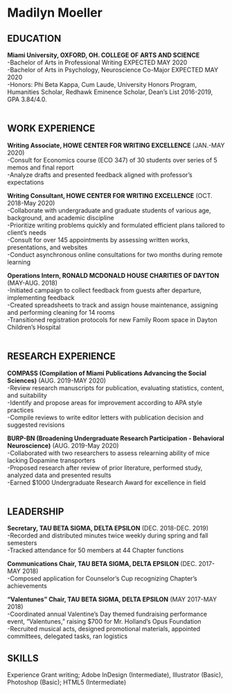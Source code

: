 # Madilyn Moeller
## EDUCATION <br />
**Miami University, OXFORD, OH. COLLEGE OF ARTS AND SCIENCE** <br />
-Bachelor of Arts in Professional Writing EXPECTED MAY 2020 <br />
-Bachelor of Arts in Psychology, Neuroscience Co-Major EXPECTED MAY 2020 <br />
-Honors: Phi Beta Kappa, Cum Laude, University Honors Program, Humanities Scholar, Redhawk Eminence Scholar, Dean’s List 2016-2019, GPA 3.84/4.0. <br />
<br />
## WORK EXPERIENCE <br />
**Writing Associate, HOWE CENTER FOR WRITING EXCELLENCE** (JAN.-MAY 2020) <br />
-Consult for Economics course (ECO 347) of 30 students over series of 5 memos and final report <br />
-Analyze drafts and presented feedback aligned with professor’s expectations <br />

**Writing Consultant, HOWE CENTER FOR WRITING EXCELLENCE** (OCT. 2018-May 2020) <br />
-Collaborate with undergraduate and graduate students of various age, background, and academic discipline <br />
-Prioritize writing problems quickly and formulated efficient plans tailored to client’s needs <br />
-Consult for over 145 appointments by assessing written works, presentations, and websites <br />
-Conduct asynchronous online consultations for two months during remote learning <br />

**Operations Intern, RONALD MCDONALD HOUSE CHARITIES OF DAYTON** (MAY-AUG. 2018) <br />
-Initiated campaign to collect feedback from guests after departure, implementing feedback <br />
-Created spreadsheets to track and assign house maintenance, assigning and performing cleaning for 14 rooms <br />
-Transitioned registration protocols for new Family Room space in Dayton Children’s Hospital <br />
<br />
## RESEARCH EXPERIENCE <br />
**COMPASS (Compilation of Miami Publications Advancing the Social Sciences)** (AUG. 2019-MAY 2020) <br />
-Review research manuscripts for publication, evaluating statistics, content, and suitability <br />
-Identify and propose areas for improvement according to APA style practices <br />
-Compile reviews to write editor letters with publication decision and suggested revisions <br />

**BURP-BN (Broadening Undergraduate Research Participation - Behavioral Neuroscience)** (AUG. 2019-May 2020) <br />
-Collaborated with two researchers to assess relearning ability of mice lacking Dopamine transporters <br />
-Proposed research after review of prior literature, performed study, analyzed data and presented results <br />
-Earned $1000 Undergraduate Research Award for excellence in field <br />
<br />
## LEADERSHIP<br />
**Secretary, TAU BETA SIGMA, DELTA EPSILON** (DEC. 2018-DEC. 2019) <br />
-Recorded and distributed minutes twice weekly during spring and fall semesters <br />
-Tracked attendance for 50 members at 44 Chapter functions <br />

**Communications Chair, TAU BETA SIGMA, DELTA EPSILON** (DEC. 2017-MAY 2018) <br />
-Composed application for Counselor’s Cup recognizing Chapter’s achievements <br />

**“Valentunes” Chair, TAU BETA SIGMA, DELTA EPSILON** (MAY 2017-MAY 2018) <br />
-Coordinated annual Valentine’s Day themed fundraising performance event, “Valentunes,” raising $700 for Mr. Holland’s Opus Foundation <br />
-Recruited musical acts, designed promotional materials, appointed committees, delegated tasks, ran logistics <br />

## SKILLS<br />
Experience Grant writing; Adobe InDesign (Intermediate), Illustrator (Basic), Photoshop (Basic); HTML5 (Intermediate) <br />
